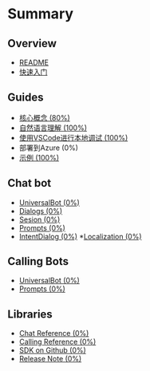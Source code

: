 # Summary

## Overview

* [README](README.md)
* [快速入门](overview/getting-started.md)

## Guides

* [核心概念 \(80%\)](guides/core-concepts.md)
* [自然语言理解 \(100%\)](guides/understanding-natural-language.md)
* [使用VSCode进行本地调试 \(100%\)](guides/debug-locally-with-vscode.md)
* 部署到Azure \(0%\)
* [示例 \(100%\)](guides/examples.md)

## Chat bot
* [UniversalBot \(0%\)]()
* [Dialogs \(0%\)]()
* [Sesion \(0%\)]()
* [Prompts \(0%\)]()
* [IntentDialog \(0%\)]()
*[Localization \(0%\)]()
## Calling Bots
* [UniversalBot \(0%\)]()
* [Prompts \(0%\)]()

## Libraries
* [Chat Reference \(0%\)]()
* [Calling Reference \(0%\)]()
* [SDK on Github \(0%\)]()
* [Release Note \(0%\)]()
